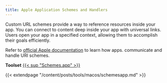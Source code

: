 ```yaml
---
title: Apple Application Schemes and Handlers
---
```


Custom URL schemes provide a way to reference resources inside your app. You can connect to content deep inside your app with universal links. Users open your app in a specified context, allowing them to accomplish their goals efficiently.

Refer to [official Apple documentation](https://developer.apple.com/documentation/xcode/allowing-apps-and-websites-to-link-to-your-content) to learn how apps. communicate and handle URI schemes.

**Toolset** [{{< sup "Schemes.app" >}}](/schemes.app)

{{< extendpage "/content/posts/tools/macos/schemesapp.md" >}}
